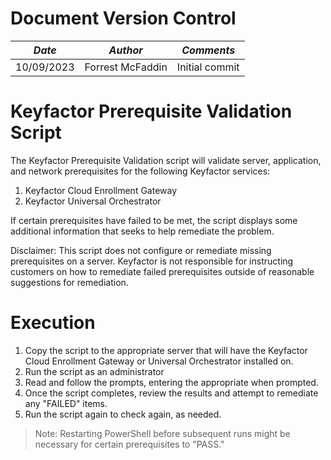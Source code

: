 # **Document Version Control**

| **_Date_** | **_Author_** | **_Comments_** |
|--|--|--|
| 10/09/2023 | Forrest McFaddin | Initial commit |

# **Keyfactor Prerequisite Validation Script**

The Keyfactor Prerequisite Validation script will validate server, application, and network prerequisites for the following Keyfactor services:

1. Keyfactor Cloud Enrollment Gateway
2. Keyfactor Universal Orchestrator

If certain prerequisites have failed to be met, the script displays some additional information that seeks to help remediate the problem.

Disclaimer: This script does not configure or remediate missing prerequisites on a server. Keyfactor is not responsible for instructing customers on how
to remediate failed prerequisites outside of reasonable suggestions for remediation.


# Execution #

1. Copy the script to the appropriate server that will have the Keyfactor Cloud Enrollment Gateway or Universal Orchestrator installed on.
2. Run the script as an administrator
3. Read and follow the prompts, entering the appropriate when prompted.
4. Once the script completes, review the results and attempt to remediate any "FAILED" items.
5. Run the script again to check again, as needed. 

> Note: Restarting PowerShell before subsequent runs might be necessary for certain prerequisites to "PASS."
